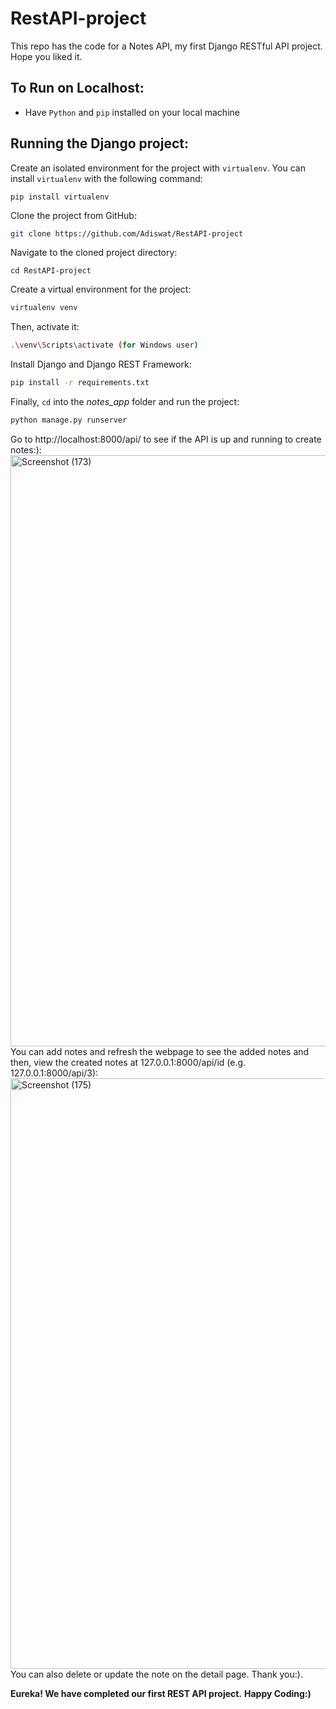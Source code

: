 # RestAPI-project
This repo has the code for a Notes API, my first Django RESTful API project. Hope you liked it.

## To Run on Localhost:

- Have `Python` and `pip` installed on your local machine

## Running the Django project:

Create an isolated environment for the project with `virtualenv`. You can install `virtualenv` with the following command:

```
pip install virtualenv
```

Clone the project from GitHub:

```bash
git clone https://github.com/Adiswat/RestAPI-project
```

Navigate to the cloned project directory:

```
cd RestAPI-project
```

Create a virtual environment for the project:

```bash
virtualenv venv
```

Then, activate it:

```bash
.\venv\Scripts\activate (for Windows user)
```

Install Django and Django REST Framework:

```bash
pip install -r requirements.txt
```

Finally, `cd` into the *notes_app* folder and run the project:

```bash
python manage.py runserver
```

Go to http://localhost:8000/api/ to see if the API is up and running to create notes:):
<img width="946" alt="Screenshot (173)" src="https://user-images.githubusercontent.com/60068360/151931914-8fc119db-b2e3-4ea9-9939-019a6d3487c1.png"> 
You can add notes and refresh the webpage to see the added notes and then, view the created notes at 127.0.0.1:8000/api/id (e.g. 127.0.0.1:8000/api/3):
<img width="945" alt="Screenshot (175)" src="https://user-images.githubusercontent.com/60068360/151931966-5b4ca741-cac2-4d54-a221-56a601938341.png">
You can also delete or update the note on the detail page. Thank you:).

**Eureka! We have completed our first REST API project.**
**Happy Coding:)**
